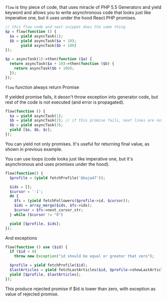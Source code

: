 `flow` is tiny piece of code, that uses miracle of PHP 5.5 Generators and yield
keyword and allows you to write asynchronous code that looks just like
imperative one, but it uses under the hood React.PHP promises.


```php
// this flow code and next snippet does tha same thing
$p = flow(function () {
  $a = yield asyncTask(1);
  $b = yield asyncTask($a + 10);
       yield asyncTask($b + 100)
});

$p = asyncTask(1)->then(function ($a) {
  return asyncTask($a + 10)->then(function ($b) {
    return asyncTask($b + 100);
  });
});
```

`flow` function always return Promise



If yielded promise fails, it deosn't throw exception into generator code, but
rest of the code is not executed (and error is propagated).

```php
flow(function () {
  $a = yield asyncTask(1);
  $b = yield asyncTask(2); // if this promise fails, next lines are not executed and flow returns this failed promise
  $b = yield asyncTask(3);
  yield [$a, $b, $c];
});
```

You can yield not only promises. It's useful for returning final value, as
shown in previous example.




You can use loops (code looks just like imperative one, but it's asynchronous
and uses promises under the hood).

```php
flow(function() {
  $profile = (yield fetchProfile('@kaja47'));

  $ids = [];
  $cursor = '-1';
  do {
    $fs = (yield fetchFollowers($profile->id, $cursor));
    $ids = array_merge($ids, $fs->ids);
    $cursor = $fs->next_cursor_str;
  } while ($cursor != "0")

  yield [$profile, $ids];
});
```


And exceptions

```php
flow(function () use ($id) {
  if ($id < 0)
    throw new Exception("id should be equal or greater that zero");

  $profile = yield fetchProfile($id);
  $lastArticles = yield fetchLastArticles($id, $profile->showLastArticles);
  yield [$profile, $lastArticles];
});
```

This produce rejected promise if $id is lower than zero, with exception as value of rejected promise.
